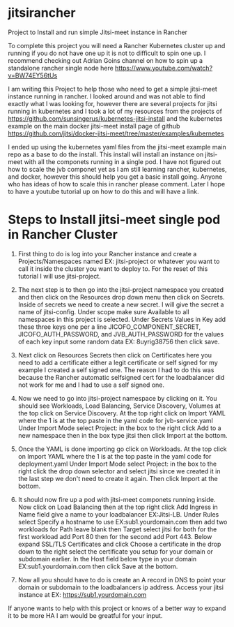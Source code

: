 # jitsirancher
Project to Install and run simple Jitsi-meet instance in Rancher

To complete this project you will need a Rancher Kubernetes cluster up and running if you do not have one up it is not to difficult to spin one up. I recommend checking out Adrian Goins channel on how to spin up a standalone rancher single node here 
https://www.youtube.com/watch?v=BW74EY56tUs

I am writing this Project to help those who need to get a simple jitsi-meet instance running in rancher. I looked around and was not able to find exactly what I was looking for, however there are several projects for jitsi running in kubernetes and I took a lot of my resources from the projects of https://github.com/sunsingerus/kubernetes-jitsi-install and the kubernetes example on the main docker jitsi-meet install page of github https://github.com/jitsi/docker-jitsi-meet/tree/master/examples/kubernetes

I ended up using the kubernetes yaml files from the jitsi-meet example main repo as a base to do the install. This install will install an instance on jitsi-meet with all the componets running in a single pod. I have not figured out how to scale the jvb componet yet as I am still learning rancher, kubernetes, and docker, however this should help you get a basic install going. Anyone who has ideas of how to scale this in rancher please comment. Later I hope to have a youtube tutorial up on how to do this and will have a link.


# Steps to Install jitsi-meet single pod in Rancher Cluster

1. First thing to do is log into your Rancher instance and create a Projects/Namespaces named EX: jitsi-project or whatever you want to call it inside the cluster you want to deploy to. For the reset of this tutorial I will use jitsi-project.

2. The next step is to then go into the jitsi-project namespace you created and then click on the Resources drop down menu then click on Secrets. Inside of secrets we need to create a new secret. I will give the secret a name of jitsi-config. Under scope make sure Available to all namespaces in this project is selected. Under Secrets Values in Key add these three keys one per a line JICOFO_COMPONENT_SECRET, JICOFO_AUTH_PASSWORD, and JVB_AUTH_PASSWORD for the values of each key input some random data EX: 8uyrig38756 then click save.

3. Next click on Resources Secrets then click on Certificates here you need to add a certificate either a legit certificate or self signed for my example I created a self signed one. The reason I had to do this was because the Rancher automatic selfsigned cert for the loadbalancer did not work for me and I had to use a self signed one.

4. Now we need to go into jitsi-project namespace by clicking on it. You should see Workloads, Load Balancing, Service Discovery, Volumes at the top click on Service Discovery. At the top right click on Import YAML where the 1 is at the top paste in the yaml code for jvb-service.yaml Under Import Mode select Project: in the box to the right click Add to a new namespace then in the box type jitsi then click Import at the bottom.

5. Once the YAML is done importing go click on Workloads. At the top click on Import YAML where the 1 is at the top paste in the yaml code for deployment.yaml Under Import Mode select Project: in the box to the right click the drop down selector and select jitsi since we created it in the last step we don't need to create it again. Then click Import at the bottom.

6. It should now fire up a pod with jitsi-meet componets running inside. Now click on Load Balancing then at the top right click Add Ingress in Name field give a name to your loadbalancer EX:Jitsi-LB. Under Rules select Specify a hostname to use EX:sub1.yourdomain.com then add two workloads for Path leave blank then Target select jitsi for both for the first workload add Port 80 then for the second add Port 443. Below expand SSL/TLS Certificates and click Choose a certificate in the drop down to the right select the certificate you setup for your domain or subdomain earlier. In the Host field below type in your domain EX:sub1.yourdomain.com then click Save at the bottom.

7. Now all you should have to do is create an A record in DNS to point your domain or subdomain to the loadbalancers ip address. Access your jitsi instance at EX: https://sub1.yourdomain.com

If anyone wants to help with this project or knows of a better way to expand it to be more HA I am would be greatful for your input.

